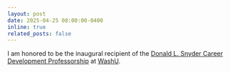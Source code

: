 ```yaml
---
layout: post
date: 2025-04-25 08:00:00-0400
inline: true
related_posts: false
---
```


 I am honored to be the inaugural recipient of the [Donald L. Snyder Career Development Professorship](https://wustl.advancementform.com/event/donald-snyder-celebration/register) at [WashU](https://washu.edu/).